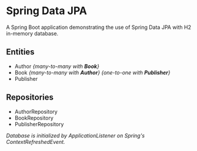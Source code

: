 # Spring Data JPA
A Spring Boot application demonstrating the use of Spring Data JPA with H2 in-memory database.

## Entities
* Author *{many-to-many with **Book**}*
* Book *{many-to-many with **Author**}* *{one-to-one with **Publisher**}*
* Publisher

## Repositories
* AuthorRepository
* BookRepository
* PublisherRepository


*Database is initialized by ApplicationListener on Spring's ContextRefreshedEvent.*
